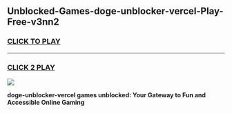 
## Unblocked-Games-doge-unblocker-vercel-Play-Free-v3nn2
<h3>
<a href="https://premium76.site?title=doge-unblocker-vercel&ref=18A1">CLICK TO PLAY</a></h3>
<hr>

<h3>
<a href="https://premium76.site?title=doge-unblocker-vercel&ref=18A1">CLICK 2 PLAY</a>
  
</h3>

<a href="https://premium76.site?title=doge-unblocker-vercel&ref=18A1"><img src="https://clearcache.store/games.png"></a>


**doge-unblocker-vercel games unblocked: Your Gateway to Fun and Accessible Online Gaming**

